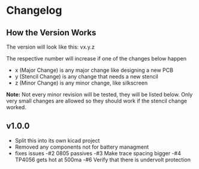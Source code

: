 # Changelog

## How the Version Works
The version will look like this: vx.y.z

The respective number will increase if one of the changes below happen
- x (Major Change) is any major change like designing a new PCB
- y (Stencil Change) is any change that needs a new stencil
- z (Minor Change) is any minor change, like silkscreen

**Note:** Not every minor revision will be tested, they will be listed below. 
Only very small changes are allowed so they should work if the stencil change worked.

## v1.0.0
- Split this into its own kicad project
- Removed any components not for battery managment
- fixes issues
	-#2 0805 passives
	-#3 Make trace spacing bigger
	-#4 TP4056 gets hot at 500ma
	-#6 Verify that there is undervolt protection
